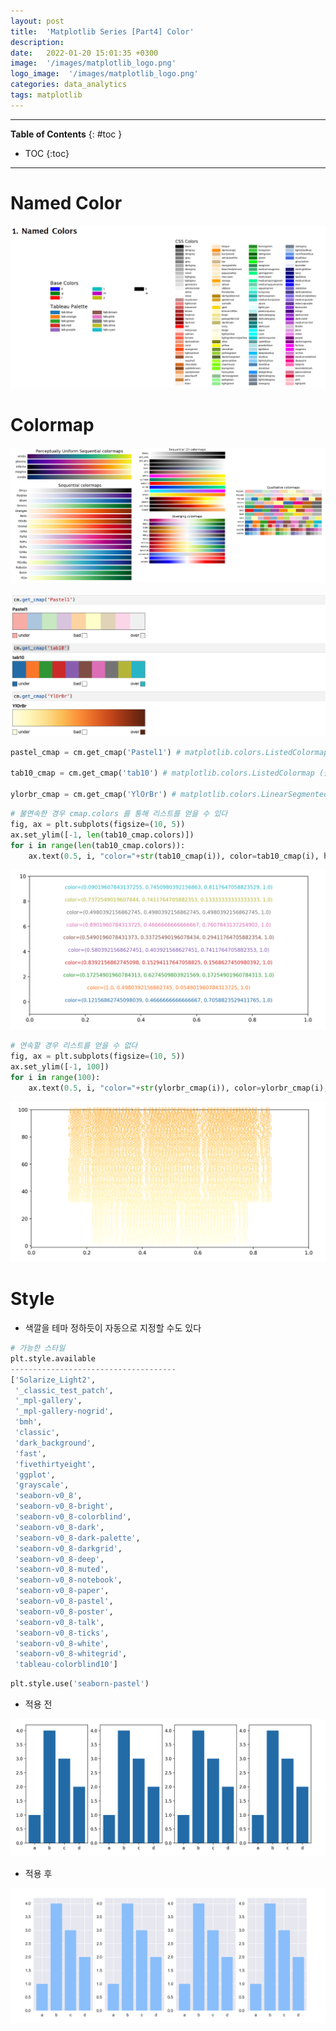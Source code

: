 ```yaml
---
layout: post
title:  'Matplotlib Series [Part4] Color'
description: 
date:   2022-01-20 15:01:35 +0300
image:  '/images/matplotlib_logo.png'
logo_image:  '/images/matplotlib_logo.png'
categories: data_analytics
tags: matplotlib
---
```

---
**Table of Contents**
{: #toc }
*  TOC
{:toc}

--- 

# Named Color

![](/images/color_1.png)


# Colormap

![](/images/color_3.png)

![](/images/matplot_14.png)

```py
pastel_cmap = cm.get_cmap('Pastel1') # matplotlib.colors.ListedColormap (불연속)

tab10_cmap = cm.get_cmap('tab10') # matplotlib.colors.ListedColormap (불연속)

ylorbr_cmap = cm.get_cmap('YlOrBr') # matplotlib.colors.LinearSegmentedColormap (연속)
```


```py
# 불연속한 경우 cmap.colors 를 통해 리스트를 얻을 수 있다
fig, ax = plt.subplots(figsize=(10, 5))
ax.set_ylim([-1, len(tab10_cmap.colors)])
for i in range(len(tab10_cmap.colors)):
    ax.text(0.5, i, "color="+str(tab10_cmap(i)), color=tab10_cmap(i), ha='center')
```

![](/images/matplot_15.png)

```py
# 연속할 경우 리스트를 얻을 수 없다
fig, ax = plt.subplots(figsize=(10, 5))
ax.set_ylim([-1, 100])
for i in range(100):
    ax.text(0.5, i, "color="+str(ylorbr_cmap(i)), color=ylorbr_cmap(i), ha='center')
```

![](/images/matplot_16.png)


# Style

- 색깔을 테마 정하듯이 자동으로 지정할 수도 있다

```py
# 가능한 스타일
plt.style.available
-------------------------------------
['Solarize_Light2',
 '_classic_test_patch',
 '_mpl-gallery',
 '_mpl-gallery-nogrid',
 'bmh',
 'classic',
 'dark_background',
 'fast',
 'fivethirtyeight',
 'ggplot',
 'grayscale',
 'seaborn-v0_8',
 'seaborn-v0_8-bright',
 'seaborn-v0_8-colorblind',
 'seaborn-v0_8-dark',
 'seaborn-v0_8-dark-palette',
 'seaborn-v0_8-darkgrid',
 'seaborn-v0_8-deep',
 'seaborn-v0_8-muted',
 'seaborn-v0_8-notebook',
 'seaborn-v0_8-paper',
 'seaborn-v0_8-pastel',
 'seaborn-v0_8-poster',
 'seaborn-v0_8-talk',
 'seaborn-v0_8-ticks',
 'seaborn-v0_8-white',
 'seaborn-v0_8-whitegrid',
 'tableau-colorblind10']
```

```py
plt.style.use('seaborn-pastel')
```

- 적용 전

![](/images/matplot_17.png)

- 적용 후

![](/images/matplot_18.png)








